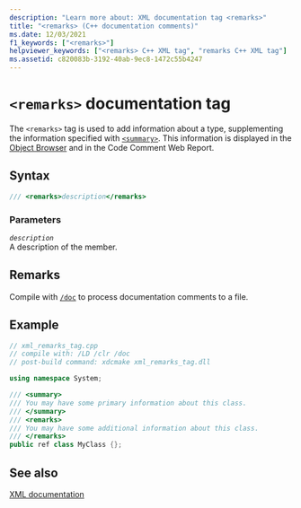 ```yaml
---
description: "Learn more about: XML documentation tag <remarks>"
title: "<remarks> (C++ documentation comments)"
ms.date: 12/03/2021
f1_keywords: ["<remarks>"]
helpviewer_keywords: ["<remarks> C++ XML tag", "remarks C++ XML tag"]
ms.assetid: c820083b-3192-40ab-9ec8-1472c55b4247
---
```

# `<remarks>` documentation tag

The `<remarks>` tag is used to add information about a type, supplementing the information specified with [`<summary>`](summary-visual-cpp.md). This information is displayed in the [Object Browser](/visualstudio/ide/viewing-the-structure-of-code) and in the Code Comment Web Report.

## Syntax

```cpp
/// <remarks>description</remarks>
```

### Parameters

*`description`*\
A description of the member.

## Remarks

Compile with [`/doc`](doc-process-documentation-comments-c-cpp.md) to process documentation comments to a file.

## Example

```cpp
// xml_remarks_tag.cpp
// compile with: /LD /clr /doc
// post-build command: xdcmake xml_remarks_tag.dll

using namespace System;

/// <summary>
/// You may have some primary information about this class.
/// </summary>
/// <remarks>
/// You may have some additional information about this class.
/// </remarks>
public ref class MyClass {};
```

## See also

[XML documentation](xml-documentation-visual-cpp.md)
